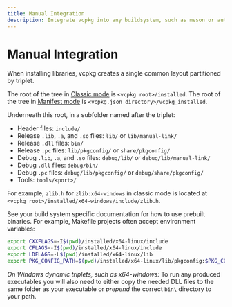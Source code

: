 ```yaml
---
title: Manual Integration
description: Integrate vcpkg into any buildsystem, such as meson or autoconf.
---
```


# Manual Integration

When installing libraries, vcpkg creates a single common layout partitioned by triplet. 

The root of the tree in [Classic mode](../classic-mode.md) is `<vcpkg root>/installed`. The root of the tree in [Manifest mode](../manifests.md) is `<vcpkg.json directory>/vcpkg_installed`.

Underneath this root, in a subfolder named after the triplet:

- Header files: `include/`
- Release `.lib`, `.a`, and `.so` files: `lib/` or `lib/manual-link/`
- Release `.dll` files: `bin/`
- Release `.pc` files: `lib/pkgconfig/` or `share/pkgconfig/`
- Debug `.lib`, `.a`, and `.so` files: `debug/lib/` or `debug/lib/manual-link/`
- Debug `.dll` files: `debug/bin/`
- Debug `.pc` files: `debug/lib/pkgconfig/` or `debug/share/pkgconfig/`
- Tools: `tools/<port>/`

For example, `zlib.h` for `zlib:x64-windows` in classic mode is located at `<vcpkg root>/installed/x64-windows/include/zlib.h`.

See your build system specific documentation for how to use prebuilt binaries. For example, Makefile projects often accept environment variables:

```sh
export CXXFLAGS=-I$(pwd)/installed/x64-linux/include
export CFLAGS=-I$(pwd)/installed/x64-linux/include
export LDFLAGS=-L$(pwd)/installed/x64-linux/lib
export PKG_CONFIG_PATH=$(pwd)/installed/x64-linux/lib/pkgconfig:$PKG_CONFIG_PATH
```

_On Windows dynamic triplets, such as x64-windows:_ To run any produced executables you will also need to either copy the needed DLL files to the same folder as your executable or *prepend* the correct `bin\` directory to your path.

